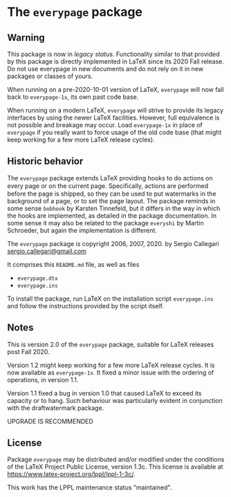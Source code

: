 # The `everypage` package 

## Warning

This package is now in *legacy status*. Functionality similar to that provided
by this package is directly implemented in LaTeX since its 2020 Fall
release. Do not use everypage in new documents and do not rely on it in new
packages or classes of yours.

When running on a pre-2020-10-01 version of LaTeX, `everypage` will now fall
back to `everypage-1x`, its own past code base.

When running on a modern LaTeX, `everypage` will strive to provide its legacy
interfaces by using the newer LaTeX facilities. However, full equivalence is
not possible and breakage may occur. Load `everypage-1x` in place of
`everypage` if you really want to force usage of the old code base (that might
keep working for a few more LaTeX release cycles).


## Historic behavior

The `everypage` package extends LaTeX providing hooks to do actions on every
page or on the current page. Speciﬁcally, actions are performed before the page
is shipped, so they can be used to put watermarks in the background of a page,
or to set the page layout. The package reminds in some sense `bobhook` by
Karsten Tinnefeld, but it differs in the way in which the hooks are
implemented, as detailed in the package documentation. In some sense it may
also be related to the package `everyshi` by Martin Schroeder, but again the
implementation is different.

The `everypage` package is copyright 2006, 2007, 2020.
by Sergio Callegari <sergio.callegari@gmail.com>

It comprises this `README.md` file, as well as files
- `everypage.dtx`
- `everypage.ins`

To install the package, run LaTeX on the installation script `everypage.ins`
and follow the instructions provided by the script itself.


## Notes

This is version 2.0 of the `everypage` package, suitable for LaTeX releases
post Fall 2020.

Version 1.2 might keep working for a few more LaTeX release cycles. It is now
available as `everypage-1x`. It fixed a minor issue with the ordering of
operations, in version 1.1.

Version 1.1 fixed a bug in version 1.0 that caused LaTeX to exceed its capacity
or to hang.  Such behaviour was particularly evident in conjunction with the
draftwatermark package.

UPGRADE IS RECOMMENDED

## License

Package `everypage` may be distributed and/or modified under the conditions of
the LaTeX Project Public License, version 1.3c. This license is available at
https://www.latex-project.org/lppl/lppl-1-3c/.

This work has the LPPL maintenance status "maintained".
